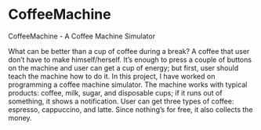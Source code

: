 # CoffeeMachine
CoffeeMachine - A Coffee Machine Simulator

What can be better than a cup of coffee during a break? A coffee that user don’t have to make himself/herself. It’s enough to press a couple of buttons on the machine and user can get a cup of energy; but first, user should teach the machine how to do it. In this project, I have worked on programming a coffee machine simulator. The machine works with typical products: coffee, milk, sugar, and disposable cups; if it runs out of something, it shows a notification. User can get three types of coffee: espresso, cappuccino, and latte. Since nothing’s for free, it also collects the money.
